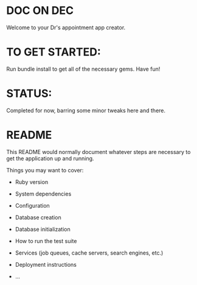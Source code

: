 # DOC ON DEC 
Welcome to your Dr's appointment app creator. 

# TO GET STARTED: 
Run bundle install to get all of the necessary gems. Have fun!



# STATUS: 
Completed for now, barring some minor tweaks here and there. 


# README

This README would normally document whatever steps are necessary to get the
application up and running.

Things you may want to cover:

* Ruby version

* System dependencies

* Configuration

* Database creation

* Database initialization

* How to run the test suite

* Services (job queues, cache servers, search engines, etc.)

* Deployment instructions

* ...
